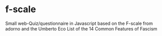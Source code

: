 # f-scale
Small web-Quiz/questionnaire in Javascript based on the F-scale from adorno and the Umberto Eco  List of the 14 Common Features of Fascism

